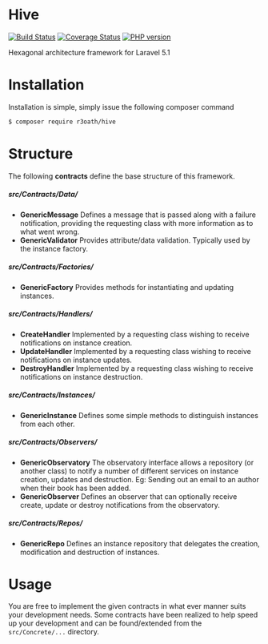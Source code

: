 # Hive

[![Build Status](https://travis-ci.org/r3oath/hive.svg?branch=master)](https://travis-ci.org/r3oath/hive) 
[![Coverage Status](https://coveralls.io/repos/r3oath/hive/badge.svg?branch=master&service=github)](https://coveralls.io/github/r3oath/hive?branch=master)
[![PHP version](https://badge.fury.io/ph/r3oath%2Fhive.svg)](http://badge.fury.io/ph/r3oath%2Fhive)

Hexagonal architecture framework for Laravel 5.1

# Installation

Installation is simple, simply issue the following composer command

```bash
$ composer require r3oath/hive
```

# Structure

The following **contracts** define the base structure of this framework.

##### src/Contracts/Data/
- **GenericMessage** Defines a message that is passed along with a failure notification, providing the requesting class with more information as to what went wrong. 
- **GenericValidator** Provides attribute/data validation. Typically used by the instance factory.

##### src/Contracts/Factories/
- **GenericFactory** Provides methods for instantiating and updating instances.

##### src/Contracts/Handlers/
- **CreateHandler** Implemented by a requesting class wishing to receive notifications on instance creation.
- **UpdateHandler** Implemented by a requesting class wishing to receive notifications on instance updates.
- **DestroyHandler** Implemented by a requesting class wishing to receive notifications on instance destruction.

##### src/Contracts/Instances/
- **GenericInstance** Defines some simple methods to distinguish instances from each other.

##### src/Contracts/Observers/
- **GenericObservatory** The observatory interface allows a repository (or another class) to notify a number of different services on instance creation, updates and destruction. Eg: Sending out an email to an author when their book has been added.
- **GenericObserver** Defines an observer that can optionally receive create, update or destroy notifications from the observatory.

##### src/Contracts/Repos/
- **GenericRepo** Defines an instance repository that delegates the creation, modification and destruction of instances.

# Usage

You are free to implement the given contracts in what ever manner suits your development needs. Some contracts have been realized to help speed up your development and can be found/extended from the `src/Concrete/...` directory.